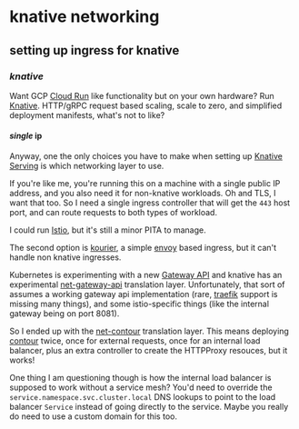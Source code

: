 # knative networking

## setting up ingress for knative

### _knative_

Want GCP [Cloud Run](https://cloud.google.com/run) like functionality
but on your own hardware?
Run [Knative](https://knative.dev/).
HTTP/gRPC request based scaling,
scale to zero,
and simplified deployment manifests, what's not to like?

#### _single_ ip

Anyway, one the only choices you have to make when setting up
[Knative Serving](https://knative.dev/docs/serving/)
is which networking layer to use.

If you're like me,
you're running this on a machine with a single public IP address,
and you also need it for non-knative workloads.
Oh and TLS, I want that too.
So I need a single ingress controller that will get the `443` host port,
and can route requests to both types of workload.

I could run [Istio](https://istio.io/), but it's still a minor PITA to manage.

The second option is [kourier](https://github.com/knative-sandbox/net-kourier),
a simple [envoy](https://www.envoyproxy.io/) based ingress,
but it can't handle non knative ingresses.

Kubernetes is experimenting with a new [Gateway API](https://gateway-api.sigs.k8s.io/)
and knative has an experimental
[net-gateway-api](https://github.com/knative-sandbox/net-gateway-api) translation layer.
Unfortunately, that sort of assumes a working gateway api implementation (rare,
[traefik](https://traefik.io/) support is missing many things),
and some istio-specific things (like the internal gateway being on port 8081).

So I ended up with the [net-contour](https://github.com/knative-sandbox/net-contour)
translation layer.
This means deploying [contour](https://projectcontour.io/) twice,
once for external requests, once for an internal load balancer,
plus an extra controller to create the HTTPProxy resouces, but it works!

One thing I am questioning though
is how the internal load balancer is supposed to work without a service mesh?
You'd need to override the `service.namespace.svc.cluster.local` DNS lookups
to point to the load balancer `Service` instead of going directly to the service.
Maybe you really do need to use a custom domain for this too.
